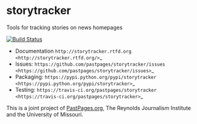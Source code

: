 storytracker
============

Tools for tracking stories on news homepages

[![Build Status](https://travis-ci.org/pastpages/storytracker.svg?branch=master)](https://travis-ci.org/pastpages/storytracker)

* Documentation `http://storytracker.rtfd.org <http://storytracker.rtfd.org/>`_
* Issues: `https://github.com/pastpages/storytracker/issues <https://github.com/pastpages/storytracker/issues>`_
* Packaging: `https://pypi.python.org/pypi/storytracker <https://pypi.python.org/pypi/storytracker>`_
* Testing: `https://travis-ci.org/pastpages/storytracker <https://travis-ci.org/pastpages/storytracker>`_

This is a joint project of [PastPages.org](http://pastpages.org), The Reynolds Journalism Institute and the University of Missouri.

